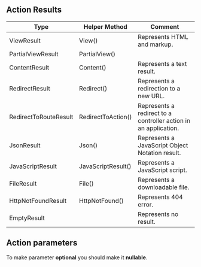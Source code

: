 ## Action Results
| Type | Helper Method | Comment |
| --- | --- | --- |
| ViewResult | View() | Represents HTML and markup. |
| PartialViewResult | PartialView() |
| ContentResult | Content() | Represents a text result. |
| RedirectResult | Redirect() | Represents a redirection to a new URL. |
| RedirectToRouteResult | RedirectToAction() | Represents a redirect to a controller action in an application. |
| JsonResult | Json() | Represents a JavaScript Object Notation result. |
| JavaScriptResult | JavaScriptResult() | Represents a JavaScript script. |
| FileResult | File() | Represents a downloadable file. |
| HttpNotFoundResult | HttpNotFound() | Represents 404 error. |
| EmptyResult |  | Represents no result. |
## Action parameters
To make parameter **optional** you should make it **nullable**.